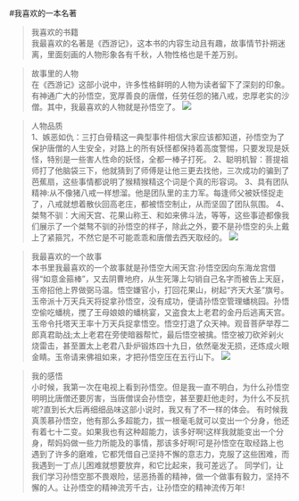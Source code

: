 #我喜欢的一本名著
>我喜欢的书籍<br>
我最喜欢的名著是《西游记》，这本书的内容生动且有趣，故事情节扑朔迷离，里面刻画的人物形象各有千秋，人物性格也是千差万别。

>故事里的人物<br>
在《西游记》这部小说中，许多性格鲜明的人物为读者留下了深刻的印象。有神通广大的孙悟空，宽厚善良的唐僧，任劳任怨的猪八戒，忠厚老实的沙僧。其中，我最喜欢的人物就是孙悟空了。
![](https://pics4.baidu.com/feed/6c224f4a20a446232c0ec378ad7bfc070df3d742.jpeg?token=aecf42be84b9b239c1bd10b5fa421f73"师徒四人")

>人物品质<br>
1、嫉恶如仇：三打白骨精这一典型事件相信大家应该都知道，孙悟空为了保护唐僧的人生安全，对路上的所有妖怪都保持着高度警惕，只要发现是妖怪，特别是一些害人性命的妖怪，全都一棒子打死。
2、聪明机智：菩提祖师打了他脑袋三下，他就猜到了师傅是让他三更去找他，三次成功的骗到了芭蕉扇，这些事情都说明了猴精猴精这个词是个真的形容词。
3、具有团队精神:从不像猪八戒一样想溜。他是团队里的主力军。每逢师父被妖怪捉走了，八戒就想着散伙回高老庄，都被悟空制止，从而坚固了团队氛围。
4、桀骜不驯：大闹天宫、花果山称王、和如来佛斗法，等等，这些事迹都像我们展示了一个桀骜不驯的孙悟空的样子，除此之外，要不是孙悟空的头上戴上了紧箍咒，不然它是不可能乖乖和唐僧去西天取经的。
![](https://gimg2.baidu.com/image_search/src=http%3A%2F%2Fb-ssl.duitang.com%2Fuploads%2Fitem%2F201803%2F19%2F20180319011645_GN8iA.jpeg&refer=http%3A%2F%2Fb-ssl.duitang.com&app=2002&size=f9999,10000&q=a80&n=0&g=0n&fmt=auto?sec=1673191562&t=ffec882b2d81175906309d16c8bf99c3)

>我最喜欢的一个故事<br>
本书里我最喜欢的一个故事就是孙悟空大闹天宫:孙悟空因向东海龙宫借得“如意金箍棒”，又去阴曹地府，从生死簿上勾销自己名字而被告上天庭，玉帝招他上界做弼马温。悟空嫌官小，打回花果山，树起“齐天大圣”旗号。玉帝派十万天兵天将捉拿孙悟空，没有成功，便请孙悟空管理蟠桃园。孙悟空偷吃蟠桃，搅了王母娘娘的蟠桃宴，又盗食太上老君的金丹后逃离天宫。玉帝令托塔天王率十万天兵捉拿悟空。悟空打退了众天神。观音菩萨举荐二郎真君助战;太上老君在旁使暗器帮忙，最后悟空被擒。悟空被刀砍斧剁火烧雷击，甚至置太上老君八卦炉锻炼四十九日，依然毫发无损，还炼成火眼金睛。玉帝请来佛祖如来，才把孙悟空压在五行山下。
![](https://pica.zhimg.com/80/v2-604cfe7cf9664d0c2b193c9bc47aace6_720w.webp?source=1940ef5c"孙悟空大战十万天兵")

>我的感悟<br>
小时候，我第一次在电视上看到孙悟空。但是我一直不明白，为什么孙悟空明明比唐僧还要厉害，当唐僧误会孙悟空，甚至要赶他走时，为什么不反抗呢?直到长大后再细细品味这部小说时，我又有了不一样的体会。
有时候我真羡慕孙悟空，他有那么多超能力，拔一根毫毛就可以变出一个分身，他还有着七十二变。如果我也有这种超能力，该多好啊!这样我就能变出一个分身，帮妈妈做一些力所能及的事情，那该多好啊!可是孙悟空在取经路上也遇到了许多的磨难，它都凭借自己坚持不懈的意志力，克服了这些困难，而我遇到一丁点儿困难就想要放弃，和它比起来，我可差远了。
同学们，让我们学习孙悟空那不畏艰险，惩恶扬善的精神，做一个做事有毅力，坚持不懈的人。让孙悟空的精神流芳千古，让孙悟空的精神流传万年!

